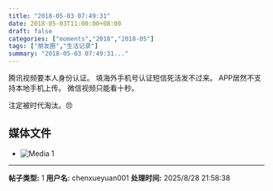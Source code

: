 ```yaml
---
title: "2018-05-03 07:49:31"
date: 2018-05-03T11:00:00+08:00
draft: false
categories: ["moments","2018","2018-05"]
tags: ["朋友圈","生活记录"]
summary: "2018-05-03 07:49:31..."
---
```


腾讯视频要本人身份认证。
填海外手机号认证短信死活发不过来。
APP居然不支持本地手机上传。
微信视频只能看十秒。

注定被时代淘汰。😠

## 媒体文件

- ![Media 1](/Moments/photos/2018-05-03/201805030749310.jpg)

---

**帖子类型:** 1
**用户名:** chenxueyuan001
**处理时间:** 2025/8/28 21:58:38